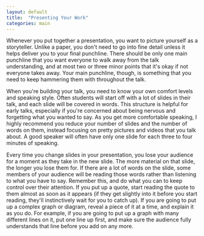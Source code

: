 ```yaml
---
layout: default
title:  "Presenting Your Work"
categories: main
---
```


Whenever you put together a presentation, you want to picture yourself as a storyteller.
Unlike a paper, you don't need to go into fine detail unless it helps deliver you to your final punchline.
There should be only one main punchline that you want everyone to walk away from the talk understanding, and at most two or three minor points that it's okay if not everyone takes away.
Your main punchline, though, is something that you need to keep hammering them with throughout the talk.

When you're building your talk, you need to know your own comfort levels and speaking style.
Often students will start off with a lot of slides in their talk, and each slide will be covered in words.
This structure is helpful for early talks, especially if you're concerned about being nervous and forgetting what you wanted to say.
As you get more comfortable speaking, I highly recommend you reduce your number of slides and the number of words on them, instead focusing on pretty pictures and videos that you talk about.
A good speaker will often have only one slide for each three to four minutes of speaking.

Every time you change slides in your presentation, you lose your audience for a moment as they take in the new slide.
The more material on that slide, the longer you lose them for.
If there are a lot of words on the slide, some members of your audience will be reading those words rather than listening to what you have to say.
Remember this, and do what you can to keep control over their attention.
If you put up a quote, start reading the quote to them almost as soon as it appears (if they get slightly into it before you start reading, they'll instinctively wait for you to catch up).
If you are going to put up a complex graph or diagram, reveal a piece of it at a time, and explain it as you do.
For example, if you are going to put up a graph with many different lines on it, put one line up first, and make sure the audience fully understands that line before you add on any more.
